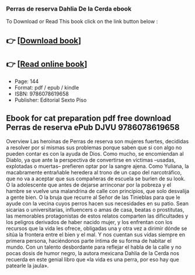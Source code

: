 ### Perras de reserva Dahlia De la Cerda ebook

To Download or Read This book click on the link button below :

## 👉  [**[Download book](http://filesbooks.info/download.php?group=book&from=github.com&id=674637&lnk=1061 "Download book")**]

## 👉  [**[Read online book](http://filesbooks.info/download.php?group=book&from=github.com&id=674637&lnk=1061 "Read online book")**]


* Page: 144
* Format: pdf / epub / kindle
* ISBN: 9786078619658
* Publisher: Editorial Sexto Piso



## Ebook for cat preparation pdf free download Perras de reserva ePub DJVU 9786078619658


Overview
Las heroínas de Perras de reserva son mujeres fuertes, decididas a resolver por sí mismas sus problemas porque saben que si con algo no pueden contar es con la ayuda de Dios. Como mucho, se encomiendan al Diablo, ya que ante la perspectiva de convertirse en víctimas –usadas, explotadas o muertas– prefieren optar por la sangre ajena. Como Yuliana, la macabramente entrañable heredera al trono de un capo del narcotráfico, que no va a aceptar que sus compañeras de escuela se burlen de su look. O la adolescente que antes de dejarse arrinconar por la pobreza y el hambre se vuelve una malandrina de calle con principios, que solo desvalija a gente bien. O la bruja que recurre al Señor de las Tinieblas para que le ayude con la vecina cuyos perros hacen sus necesidades en su patio. Sean sicarias o universitarias, influencers o amas de casa, beatas o prostitutas, las memorables protagonistas de estos relatos comparten las dificultades y los peligros derivados de haber nacido mujer, y los enfrentan con los recursos que la vida les ofrece, obligadas una y otra vez a dirimir dónde se sitúa la frontera entre el bien y el mal. Y nos cuentan sus vidas siempre en primera persona, haciéndonos parte íntima de su forma de habitar el mundo. Con un talento desbordante para reflejar el habla de la calle y no pocas dosis de humor negro, la autora mexicana Dahlia de la Cerda nos recuerda en este genial libro que «la vida es una perra, por eso hay que patearle la jaula».



